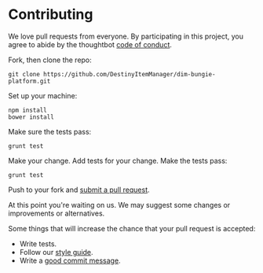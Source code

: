 # Contributing

We love pull requests from everyone. By participating in this project, you
agree to abide by the thoughtbot [code of conduct].

[code of conduct]: https://thoughtbot.com/open-source-code-of-conduct

Fork, then clone the repo:

    git clone https://github.com/DestinyItemManager/dim-bungie-platform.git

Set up your machine:

    npm install
    bower install

Make sure the tests pass:

    grunt test

Make your change. Add tests for your change. Make the tests pass:

    grunt test

Push to your fork and [submit a pull request][pr].

[pr]: https://github.com/DestinyItemManager/dim-bungie-platform/compare/

At this point you're waiting on us. We may suggest
some changes or improvements or alternatives.

Some things that will increase the chance that your pull request is accepted:

* Write tests.
* Follow our [style guide][style].
* Write a [good commit message][commit].

[style]: https://github.com/DestinyItemManager/guides/tree/master/javascript
[commit]: http://tbaggery.com/2008/04/19/a-note-about-git-commit-messages.html
